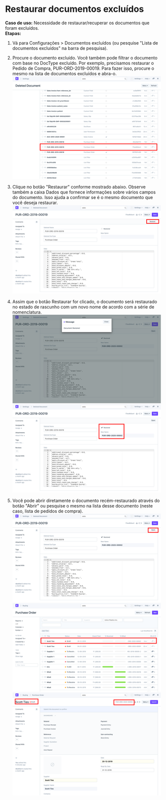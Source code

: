 # Restaurar documentos excluídos



**Caso de uso:** Necessidade de restaurar/recuperar os documentos que foram excluídos.  
**Etapas:**   
1) Vá para Configurações > Documentos excluídos (ou pesquise "Lista de documentos excluídos" na barra de pesquisa).  
2) Procure o documento excluído. Você também pode filtrar o documento com base no DocType excluído. Por exemplo, precisamos restaurar o Pedido de Compra, PUR-ORD-2019-00019. Para fazer isso, procure o mesmo na lista de documentos excluídos e abra-o.  
![](/files/x1l4m9r.png)  
3) Clique no botão "Restaurar" conforme mostrado abaixo. Observe também a caixa Dados que fornece informações sobre vários campos do documento. Isso ajuda a confirmar se é o mesmo documento que você deseja restaurar.  
![](/files/5sXm7Xi.png)  
4) Assim que o botão Restaurar for clicado, o documento será restaurado no estado de rascunho com um novo nome de acordo com a série de nomenclatura.  
![](/files/IRC4OKh.png)  
![](/files/sxprDuY.png)  
  
5) Você pode abrir diretamente o documento recém-restaurado através do botão "Abrir" ou pesquise o mesmo na lista desse documento (neste caso, lista de pedidos de compra).  
![](/files/YBy5CQ4.png)  
![](/files/mOroVFj.png)  
![](/files/LBYeWKK.png)

